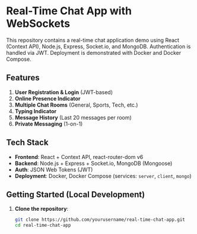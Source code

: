 # Real-Time Chat App with WebSockets

This repository contains a real-time chat application demo using React (Context API), Node.js, Express, Socket.io, and MongoDB. Authentication is handled via JWT. Deployment is demonstrated with Docker and Docker Compose.

## Features

1. **User Registration & Login** (JWT-based)
2. **Online Presence Indicator**
3. **Multiple Chat Rooms** (General, Sports, Tech, etc.)
4. **Typing Indicator**
5. **Message History** (Last 20 messages per room)
6. **Private Messaging** (1-on-1)

## Tech Stack

- **Frontend**: React + Context API, react-router-dom v6
- **Backend**: Node.js + Express + Socket.io, MongoDB (Mongoose)
- **Auth**: JSON Web Tokens (JWT)
- **Deployment**: Docker, Docker Compose (services: `server`, `client`, `mongo`)

## Getting Started (Local Development)

1. **Clone the repository**:
   ```bash
   git clone https://github.com/yourusername/real-time-chat-app.git
   cd real-time-chat-app
   ```
